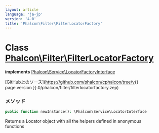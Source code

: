```yaml
---
layout: article
language: 'ja-jp'
version: '4.0'
title: 'Phalcon\Filter\FilterLocatorFactory'
---
```

# Class [Phalcon\Filter\FilterLocatorFactory](Phalcon_Filter_FilterLocatorFactory)

**implements** [Phalcon\Service\LocatorFactoryInterface](Phalcon_Service_LocatorFactoryInterface)

[GitHub上のソース](https://github.com/phalcon/cphalcon/tree/v{{ page.version }}.0/phalcon/filter/filterlocatorfactory.zep)

### メソッド

```php
public function newInstance(): \Phalcon\Service\LocatorInterface
```

Returns a Locator object with all the helpers defined in anonymous functions